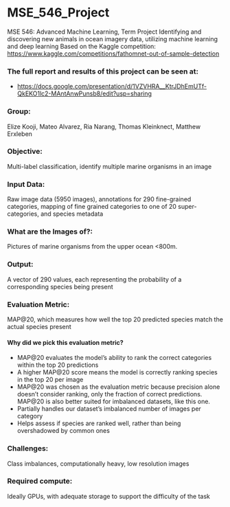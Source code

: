 # MSE_546_Project
MSE 546: Advanced Machine Learning, Term Project
Identifying and discovering new animals in ocean imagery data, utilizing machine learning and deep learning
Based on the Kaggle competition: https://www.kaggle.com/competitions/fathomnet-out-of-sample-detection

### The full report and results of this project can be seen at: 
- https://docs.google.com/presentation/d/1VZVHRA__KtrJDhEmUTf-QkEKO1lc2-MAntAnwPunsb8/edit?usp=sharing

### Group: 
Elize Kooji, Mateo Alvarez, Ria Narang, Thomas Kleinknect, Matthew Erxleben

### Objective: 
Multi-label classification, identify multiple marine organisms in an image

### Input Data: 
Raw image data (5950 images), annotations for 290 fine-grained categories, mapping of fine grained categories to one of 20 super-categories, and species metadata

### What are the Images of?: 
Pictures of marine organisms from the upper ocean <800m.

### Output: 
A vector of 290 values, each representing the probability of a corresponding species being present

### Evaluation Metric: 
MAP@20, which measures how well the top 20 predicted species match the actual species present

#### Why did we pick this evaluation metric?
- MAP@20 evaluates the model’s ability to rank the correct categories within the top 20 predictions
- A higher MAP@20 score means the model is correctly ranking species in the top 20 per image
- MAP@20 was chosen as the evaluation metric because precision alone doesn’t consider ranking, only the fraction of correct predictions. MAP@20 is also better suited for imbalanced datasets, like this one.
- Partially handles our dataset’s imbalanced number of images per category
- Helps assess if species are ranked well, rather than being overshadowed by common ones

### Challenges: 
Class imbalances, computationally heavy, low resolution images

### Required compute: 
Ideally GPUs, with adequate storage to support the difficulty of the task
